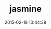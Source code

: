 ---
layout: post
title:  "jasmine"
repo:   "pivotal/jasmine-gem"
date:   2015-02-18 10:44:38
gemurl: http://pivotal.github.com/jasmine/
---